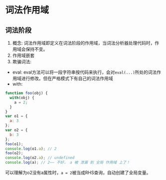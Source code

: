 # 词法作用域

## 词法阶段
1. 概念:
词法作用域即定义在词法阶段的作用域，当词法分析器处理代码时，作用域会保持不变。
2. 作用域嵌套
3. 欺骗词法:
- eval:
eval方法可以将一段字符串按代码来执行，会对```eval(...)```所处的词法作用域进行修改。但在严格模式下有自己的词法作用域
- with:
```js
function foo(obj) {
  with(obj) {
    a = 2;
  }
}
var o1 = {
  a: 3
};
var o2 = {
  b: 3
};
foo(o1);
console.log(o1.a); // 2 
foo(o2);
console.log(o2.a); // undefined 
console.log(a); // 2—— 不好， a 被 泄漏 到 全局 作用域 上了！
```
可以理解为o2没有a属性时，```a = 2```被当成RHS查询，自动创建了全局变量。